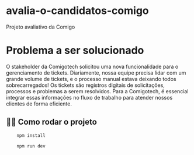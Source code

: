 # avalia-o-candidatos-comigo
Projeto avaliativo da Comigo

# Problema a ser solucionado
O stakeholder da Comigotech solicitou uma nova funcionalidade para o gerenciamento de tickets. Diariamente, nossa equipe precisa lidar com um grande volume de tickets, e o processo manual estava deixando todos sobrecarregados! Os tickets são registros digitais de solicitações, processos e problemas a serem resolvidos. Para a Comigotech, é essencial integrar essas informações no fluxo de trabalho para atender nossos clientes de forma eficiente.

<h2>👨‍💻 Como rodar o projeto</h2>

```sh
    npm install

    npm run dev
```
